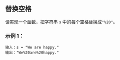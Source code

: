 ## 替换空格
请实现一个函数，把字符串 `s` 中的每个空格替换成`"%20"`。

### 示例 1：
```
输入：s = "We are happy."
输出："We%20are%20happy."
```